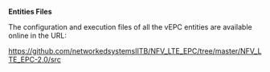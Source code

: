 
**Entities Files**

The configuration and execution files of all the vEPC entities are available online in the URL:

https://github.com/networkedsystemsIITB/NFV_LTE_EPC/tree/master/NFV_LTE_EPC-2.0/src
